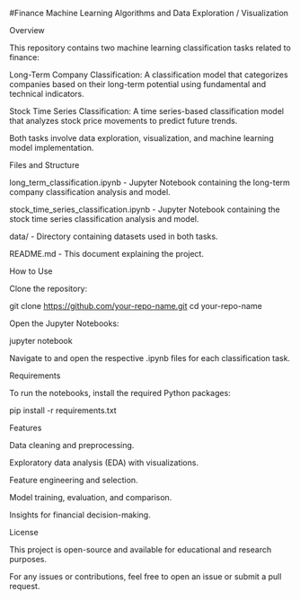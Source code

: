 #Finance Machine Learning Algorithms and Data Exploration / Visualization

Overview

This repository contains two machine learning classification tasks related to finance:

Long-Term Company Classification: A classification model that categorizes companies based on their long-term potential using fundamental and technical indicators.

Stock Time Series Classification: A time series-based classification model that analyzes stock price movements to predict future trends.

Both tasks involve data exploration, visualization, and machine learning model implementation.

Files and Structure

long_term_classification.ipynb - Jupyter Notebook containing the long-term company classification analysis and model.

stock_time_series_classification.ipynb - Jupyter Notebook containing the stock time series classification analysis and model.

data/ - Directory containing datasets used in both tasks.

README.md - This document explaining the project.

How to Use

Clone the repository:

git clone https://github.com/your-repo-name.git
cd your-repo-name

Open the Jupyter Notebooks:

jupyter notebook

Navigate to and open the respective .ipynb files for each classification task.

Requirements

To run the notebooks, install the required Python packages:

pip install -r requirements.txt

Features

Data cleaning and preprocessing.

Exploratory data analysis (EDA) with visualizations.

Feature engineering and selection.

Model training, evaluation, and comparison.

Insights for financial decision-making.

License

This project is open-source and available for educational and research purposes.

For any issues or contributions, feel free to open an issue or submit a pull request.
